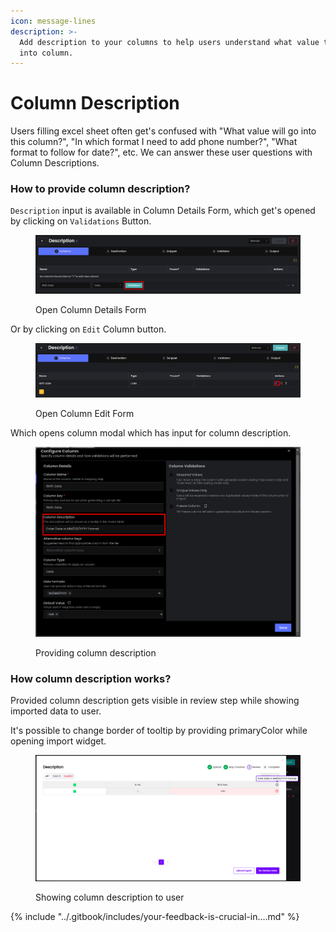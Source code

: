 ```yaml
---
icon: message-lines
description: >-
  Add description to your columns to help users understand what value to put
  into column.
---
```


# Column Description

Users filling excel sheet often get's confused with "What value will go into this column?", "In which format I need to add phone number?", "What format to follow for date?", etc. We can answer these user questions with Column Descriptions.

### How to provide column description?

`Description` input is available in Column Details Form, which get's opened by clicking on `Validations` Button.

<figure><img src="../.gitbook/assets/image (61).png" alt=""><figcaption><p>Open Column Details Form</p></figcaption></figure>

Or by clicking on `Edit` Column button.

<figure><img src="../.gitbook/assets/image (62).png" alt=""><figcaption><p>Open Column Edit Form</p></figcaption></figure>

Which opens column modal which has input for column description.

<figure><img src="../.gitbook/assets/image (65).png" alt=""><figcaption><p>Providing column description</p></figcaption></figure>

### How column description works?

Provided column description gets visible in review step while showing imported data to user.

It's possible to change border of tooltip by providing primaryColor while opening import widget.

<figure><img src="../.gitbook/assets/image (66).png" alt=""><figcaption><p>Showing column description to user</p></figcaption></figure>

{% include "../.gitbook/includes/your-feedback-is-crucial-in....md" %}
